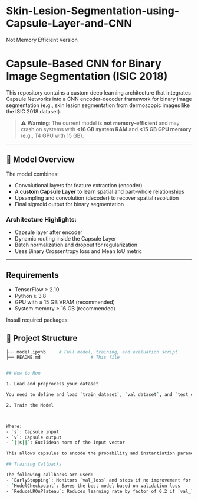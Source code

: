 # Skin-Lesion-Segmentation-using-Capsule-Layer-and-CNN
Not Memory Efficient Version
# Capsule-Based CNN for Binary Image Segmentation (ISIC 2018)

This repository contains a custom deep learning architecture that integrates Capsule Networks into a CNN encoder-decoder framework for binary image segmentation (e.g., skin lesion segmentation from dermoscopic images like the ISIC 2018 dataset).

> ⚠️ **Warning**: The current model is **not memory-efficient** and may crash on systems with **<16 GB system RAM** and **<15 GB GPU memory** (e.g., T4 GPU with 15 GB).

---
## 🧠 Model Overview

The model combines:
- Convolutional layers for feature extraction (encoder)
- A **custom Capsule Layer** to learn spatial and part-whole relationships
- Upsampling and convolution (decoder) to recover spatial resolution
- Final sigmoid output for binary segmentation

### Architecture Highlights:
- Capsule layer after encoder
- Dynamic routing inside the Capsule Layer
- Batch normalization and dropout for regularization
- Uses Binary Crossentropy loss and Mean IoU metric

---




## Requirements

- TensorFlow ≥ 2.10  
- Python ≥ 3.8  
- GPU with ≥ 15 GB VRAM (recommended)  
- System memory ≥ 16 GB (recommended)

Install required packages:



## 📁 Project Structure

```bash
├── model.ipynb     # Full model, training, and evaluation script
├── README.md                   # This file


## How to Run

1. Load and preprocess your dataset

You need to define and load `train_dataset`, `val_dataset`, and `test_dataset` using `tf.data.Dataset` or a generator. These datasets should yield images of shape `(256, 256, 3)` and binary masks of shape `(256, 256, 1)`.

2. Train the Model



Where:
- `s`: Capsule input
- `v`: Capsule output
- `||s||`: Euclidean norm of the input vector

This allows capsules to encode the probability and instantiation parameters of features.

## Training Callbacks

The following callbacks are used:
- `EarlyStopping`: Monitors `val_loss` and stops if no improvement for 10 epochs
- `ModelCheckpoint`: Saves the best model based on validation loss
- `ReduceLROnPlateau`: Reduces learning rate by factor of 0.2 if `val_loss` plateaus


